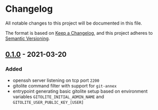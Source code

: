 # Changelog
All notable changes to this project will be documented in this file.

The format is based on [Keep a Changelog](https://keepachangelog.com/en/1.0.0/),
and this project adheres to [Semantic Versioning](https://semver.org/spec/v2.0.0.html).

## [0.1.0] - 2021-03-20
### Added
- openssh server listening on tcp port `2200`
- gitolite command filter with support for `git-annex`
- entrypoint generating basic gitolite setup based on environment variables
  `GITOLITE_INITIAL_ADMIN_NAME` and `GITOLITE_USER_PUBLIC_KEY_[USER]`

[Unreleased]: https://github.com/fphammerle/docker-gitolite/compare/v0.1.0...master
[0.1.0]: https://github.com/fphammerle/docker-gitolite/tree/v0.1.0
